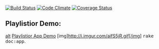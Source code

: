 [![Build Status](https://travis-ci.org/ttriggs/playlistior.svg?branch=master)](https://travis-ci.org/ttriggs/playlistior) [![Code Climate](https://codeclimate.com/github/ttriggs/playlistior.png)](https://codeclimate.com/github/ttriggs/playlistior) [![Coverage Status](https://coveralls.io/repos/ttriggs/playlistior/badge.png)](https://coveralls.io/r/ttriggs/playlistior)


## Playlistior Demo:
[alt](http://i.imgur.com/aifS5jR.gifv)
[Playlistior App Demo](http://i.imgur.com/aifS5jR.gifv)
[img]http://i.imgur.com/aifS5jR.gif[/img]
<tt>rake doc:app</tt>.

